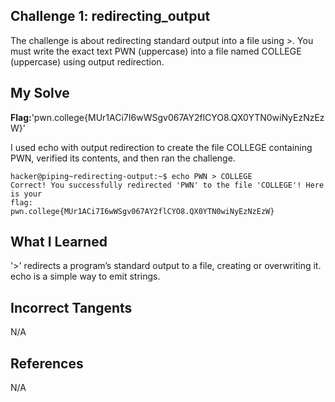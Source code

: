## Challenge 1: redirecting_output

The challenge is about redirecting standard output into a file using >. You must write the exact text PWN (uppercase) into a file named COLLEGE (uppercase) using output redirection.

## My Solve 
**Flag:**'pwn.college{MUr1ACi7I6wWSgv067AY2flCYO8.QX0YTN0wiNyEzNzEzW}'

I used echo with output redirection to create the file COLLEGE containing PWN, verified its contents, and then ran the challenge.

```
hacker@piping~redirecting-output:~$ echo PWN > COLLEGE
Correct! You successfully redirected 'PWN' to the file 'COLLEGE'! Here is your 
flag:
pwn.college{MUr1ACi7I6wWSgv067AY2flCYO8.QX0YTN0wiNyEzNzEzW}

```

## What I Learned

'>' redirects a program’s standard output to a file, creating or overwriting it.
echo is a simple way to emit strings. 


## Incorrect Tangents
   
N/A


## References

N/A

